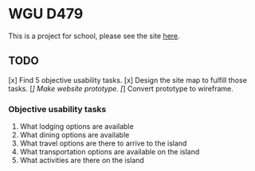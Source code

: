 # WGU D479

This is a project for school, please see the site [here](https://joshforletta.github.io/d479).

## TODO

[x] Find 5 objective usability tasks.
[x] Design the site map to fulfill those tasks.
[_] Make website prototype.
[_] Convert prototype to wireframe.

### Objective usability tasks

1. What lodging options are available
2. What dining options are available
3. What travel options are there to arrive to the island
4. What transportation options are available on the island
5. What activities are there on the island
